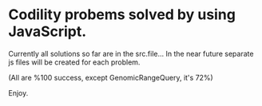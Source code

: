 # Codility probems solved by using JavaScript.

Currently all solutions so far are in the src.file...
In the near future separate js files will be created for each problem.

(All are %100 success, except GenomicRangeQuery, it's 72%)

Enjoy.
